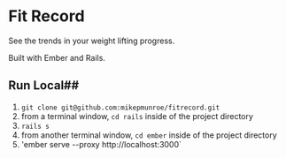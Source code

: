 Fit Record
==========

See the trends in your weight lifting progress.

Built with Ember and Rails.

## Run Local##
1. `git clone git@github.com:mikepmunroe/fitrecord.git`
2. from a terminal window, `cd rails` inside of the project directory
3. `rails s`
4. from another terminal window, `cd ember` inside of the project directory
5. 'ember serve --proxy http://localhost:3000`
